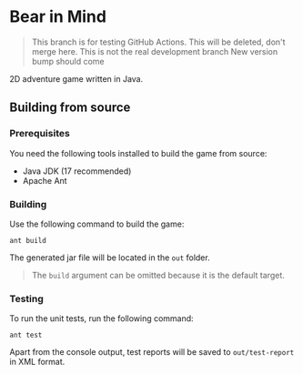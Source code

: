 # Bear in Mind

> This branch is for testing GitHub Actions. This will be deleted, don't merge here.
> This is not the real development branch
> New version bump should come

2D adventure game written in Java.

## Building from source

### Prerequisites

You need the following tools installed to build the game from source:

- Java JDK (17 recommended)
- Apache Ant

### Building

Use the following command to build the game:

```shell
ant build
```

The generated jar file will be located in the `out` folder.

> The `build` argument can be omitted because it is the default target.

### Testing

To run the unit tests, run the following command:

```shell
ant test
```

Apart from the console output, test reports will be saved to `out/test-report` in XML format.
